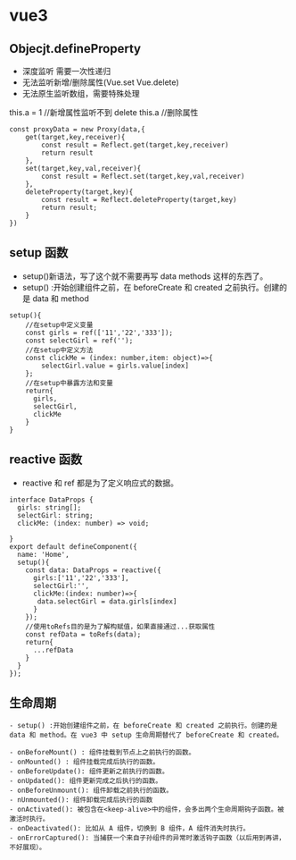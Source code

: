 # vue3

## Objecjt.defineProperty

- 深度监听 需要一次性递归
- 无法监听新增/删除属性(Vue.set Vue.delete)
- 无法原生监听数组，需要特殊处理

this.a = 1 //新增属性监听不到
delete this.a //删除属性

```
const proxyData = new Proxy(data,{
    get(target,key,receiver){
        const result = Reflect.get(target,key,receiver)
        return result
    },
    set(target,key,val,receiver){
        const result = Reflect.set(target,key,val,receiver)
    },
    deleteProperty(target,key){
        const result = Reflect.deleteProperty(target,key)
        return result;
    }
})
```

## setup 函数

- setup()新语法，写了这个就不需要再写 data methods 这样的东西了。
- setup() :开始创建组件之前，在 beforeCreate 和 created 之前执行。创建的是 data 和 method

```
setup(){
    //在setup中定义变量
    const girls = ref(['11','22','333']);
    const selectGirl = ref('');
    //在setup中定义方法
    const clickMe = (index: number,item: object)=>{
        selectGirl.value = girls.value[index]
    };
    //在setup中暴露方法和变量
    return{
      girls,
      selectGirl,
      clickMe
    }
}
```

## reactive 函数

- reactive 和 ref 都是为了定义响应式的数据。

```
interface DataProps {
  girls: string[];
  selectGirl: string;
  clickMe: (index: number) => void;

}
export default defineComponent({
  name: 'Home',
  setup(){
    const data: DataProps = reactive({
      girls:['11','22','333'],
      selectGirl:'',
      clickMe:(index: number)=>{
       data.selectGirl = data.girls[index]
      }
    });
    //使用toRefs目的是为了解构赋值，如果直接通过...获取属性
    const refData = toRefs(data);
    return{
      ...refData
    }
  }
});
```

## 生命周期

```
- setup() :开始创建组件之前，在 beforeCreate 和 created 之前执行。创建的是 data 和 method。在 vue3 中 setup 生命周期替代了 beforeCreate 和 created。

- onBeforeMount() : 组件挂载到节点上之前执行的函数。
- onMounted() : 组件挂载完成后执行的函数。
- onBeforeUpdate(): 组件更新之前执行的函数。
- onUpdated(): 组件更新完成之后执行的函数。
- onBeforeUnmount(): 组件卸载之前执行的函数。
- nUnmounted(): 组件卸载完成后执行的函数
- onActivated(): 被包含在<keep-alive>中的组件，会多出两个生命周期钩子函数。被激活时执行。
- onDeactivated(): 比如从 A 组件，切换到 B 组件，A 组件消失时执行。
- onErrorCaptured(): 当捕获一个来自子孙组件的异常时激活钩子函数（以后用到再讲，不好展现）。
```
